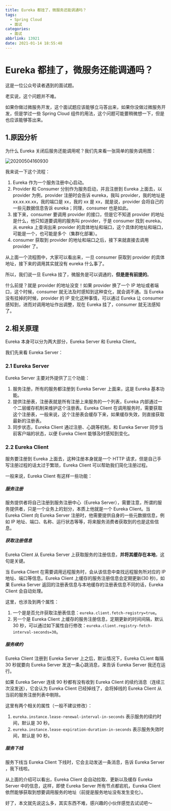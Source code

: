 ```yaml
---
title: Eureka 都挂了，微服务还能调通吗？
tags:
  - Spring Cloud
  - 面试
categories:
  - 面试
abbrlink: 13921
date: 2021-01-14 18:55:48
---
```


# Eureka 都挂了，微服务还能调通吗？                    

这是一位公众号读者遇到的面试题。

老实说，这个问题并不难。

如果你做过微服务开发，这个面试题应该能够立马答出来，如果你没做过微服务开发，但是学过一些 Spring Cloud 组件的用法，这个问题可能要稍微想一下，但是也应该能够答出来。





## 1.原因分析

为什么 Eureka 关闭后服务还能调用呢？我们先来看一张简单的服务调用图：

![20200504160930](Eureka-都挂了，微服务还能调通吗？.assets/20200504160930.png)

我来说一下这个流程：

1. Eureka 作为一个服务注册中心启动。
2. Provider 和 Consumer 分别作为服务启动，并且注册到 Eureka 上面去，以 provider 为例，provider 注册时会告诉 eureka，我叫 provider，我的地址是 xx.xx.xx.xx，我的端口是 xx，我的 xx 是  xx，就是说，provider 会将自己的一些元数据信息告诉 eureka；同理，consumer 也是如此。
3. 接下来，consumer 要调用 provider 的接口，但是它不知道 provider 的地址是什么，他只知道要调用的服务叫  provider，于是 consumer 找到 eureka，从 eureka 上查询出来 provider  的具体地址和端口，这个具体的地址和端口，可能是一个，也可能是多个（集群化部署）。
4. consumer 获取到 provider 的地址和端口之后，接下来就直接去调用 provider 了。

从上面一个流程图中，大家可以看出来，一旦 consumer 获取到 provider 的具体地址，接下来的调用其实就没有 eureka 什么事了。

所以，我们说一旦 Eureka 挂了，微服务是可以调通的，**但是是有前提的**。

什么前提？就是 provider 的地址没变！如果 provider 换了一个 IP 地址或者端口，这个时候，consumer  就无法及时感知到这种变化，就会调不通。当 Eureka 没有挂掉的时候，provider 的 IP 变化这种事情，可以通过 Eureka 让  consumer 感知到，进而对调用地址作出调整，现在 Eureka 挂了，consumer 就无法感知了。



## 2.相关原理

Eureka 本身可以分为两大部分，Eureka Server 和 Eureka Client。

我们先来看 Eureka Server：

### 2.1 Eureka Server

Eureka Server 主要对外提供了三个功能：

1. 服务注册，所有的服务都注册到 Eureka Server 上面来，这是 Eureka 基本功能。
2. 提供注册表，注册表就是所有注册上来服务的一个列表，Eureka 内部通过一个二层缓存机制来维护这个注册表。Eureka Client 在调用服务时，需要获取这个注册表，一般来说，这个注册表会缓存下来，如果缓存失效，则直接获取最新的注册表。
3. 同步状态，Eureka Client 通过注册、心跳等机制，和 Eureka Server 同步当前客户端的状态，以便 Eureka Client 能够及时感知到变化。

### 2.2 Eureka Client

服务要注册到 Eureka 上面去，这种注册本身就是一个 HTTP 请求，但是自己手写注册过程的话太过于繁琐，Eureka Client 可以帮助我们简化注册过程。

一般来说，Eureka Client 有这样一些功能：

##### 服务注册

服务提供者将自己注册到服务注册中心（Eureka Server），需要注意，所谓的服务提供者，只是一个业务上的划分，本质上他就是一个 Eureka Client。当 Eureka Client 向 Eureka Server 注册时，他需要提供自身的一些元数据信息，例如 IP  地址、端口、名称、运行状态等等，将来服务消费者获取到的也是这些信息。

##### 获取注册信息

Eureka Client 从 Eureka Server 上获取服务的注册信息，**并将其缓存在本地**，这句是关键。

当 Eureka Client 在需要调用远程服务时，会从该信息中查找远程服务所对应的 IP 地址、端口等信息。Eureka Client 上缓存的服务注册信息会定期更新(30 秒)，如果 Eureka Server 返回的注册表信息与本地缓存的注册表信息不同的话，Eureka  Client 会自动处理。

这里，也涉及到两个属性：

1. 一个是是否允许获取注册表信息：`eureka.client.fetch-registry=true`。
2. 另一个是 Eureka Client 上缓存的服务注册信息，定期更新的时间间隔，默认 30 秒，可以通过如下属性自行修改：`eureka.client.registry-fetch-interval-seconds=30`。

##### 服务续约

Eureka Client 注册到 Eureka Server 上之后，默认情况下，Eureka CLient 每隔 30 秒就要向 Eureka Server 发送一条心跳消息，来告诉 Eureka Server 我还在运行。

如果 Eureka Server 连续 90 秒都有没有收到 Eureka Client 的续约消息（连续三次没发送），它会认为 Eureka Client 已经掉线了，会将掉线的 Eureka Client 从当前的服务注册列表中剔除。

这里有两个相关的属性（一般不建议修改）：

1. `eureka.instance.lease-renewal-interval-in-seconds` 表示服务的续约时间，默认是 30 秒。
2. `eureka.instance.lease-expiration-duration-in-seconds` 表示服务失效时间，默认是 90 秒。

##### 服务下线

服务下线当 Eureka Client 下线时，它会主动发送一条消息，告诉 Eureka Server ，我下线啦。

从上面的介绍可以看出，Eureka Client 会自动拉取、更新以及缓存 Eureka Server 中的信息，这样，即使 Eureka Server 所有节点都宕机，Eureka Client 依然能够获取到想要调用服务的地址（前提是服务地址没有发生变化）。

好了，本文就先说这么多，其实东西不难，感兴趣的小伙伴感觉去试试吧～